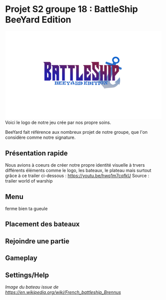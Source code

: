 # Projet S2 groupe 18 : BattleShip BeeYard Edition
![Logo du jeu](img/BattleShip.png)Voici le logo de notre jeu crée par nos propre soins.

BeeYard fait référence aux nombreux projet de notre groupe, que l'on considère comme notre signature.
## Présentation rapide 
Nous avions à coeurs de créer notre propre identité visuelle à trvers différents éléments comme le logo, les bateaux, le plateau mais surtout grâce à ce trailer ci-dessous : https://youtu.be/hwq1m7cqfkU
Source : trailer world of warship
## Menu
ferme bien ta gueule
## Placement des bateaux

## Rejoindre une partie
 
## Gameplay

## Settings/Help







_Image du bateau issue de https://en.wikipedia.org/wiki/French_battleship_Brennus_
